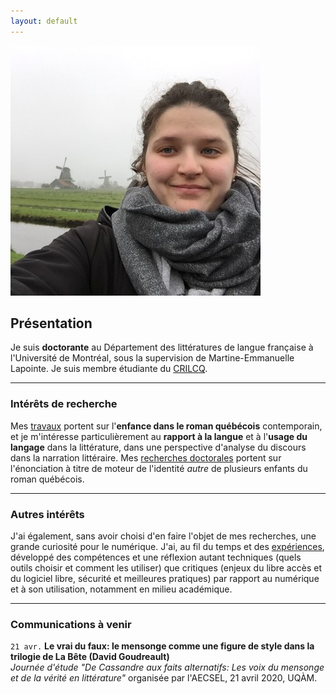 ```yaml
---
layout: default
---
```


<img class="profile-picture" src="emilie.jpg" alt="Emilie Drouin">

## Présentation
Je suis **doctorante** au Département des littératures de langue française à l'Université de Montréal, sous la supervision de Martine-Emmanuelle Lapointe. Je suis membre étudiante du [CRILCQ](http://www.crilcq.org/accueil/).

---

### Intérêts de recherche
Mes [travaux](cv.md) portent sur l'**enfance dans le roman québécois** contemporain, et je m'intéresse particulièrement au **rapport à la langue** et à l'**usage du langage** dans la littérature, dans une perspective d'analyse du discours dans la narration littéraire. Mes [recherches doctorales](these.md) portent sur l'énonciation à titre de moteur de l'identité *autre* de plusieurs enfants du roman québécois.

---

### Autres intérêts
J'ai également, sans avoir choisi d'en faire l'objet de mes recherches, une grande curiosité pour le numérique. J'ai, au fil du temps et des [expériences](https://github.com/emidrouin/memoire), développé des compétences et une réflexion autant techniques (quels outils choisir et comment les utiliser) que critiques (enjeux du libre accès et du logiciel libre, sécurité et meilleures pratiques) par rapport au numérique et à son utilisation, notamment en milieu académique.

---

### Communications à venir
`21 avr.`
**Le vrai du faux: le mensonge comme une figure de style dans la trilogie de La Bête (David Goudreault)**  
*Journée d'étude "De Cassandre aux faits alternatifs: Les voix du mensonge et de la vérité en littérature"* organisée par l'AECSEL, 21 avril 2020, UQÀM.
